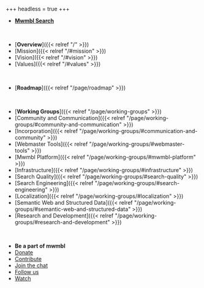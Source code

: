 +++
headless = true
+++

- [**Mwmbl Search**](https://mwmbl.org)

<br>

- [**Overview**]({{< relref "/" >}})
- [Mission]({{< relref "/#mission" >}})
- [Vision]({{< relref "/#vision" >}})
- [Values]({{< relref "/#values" >}})

<br>

- [**Roadmap**]({{< relref "/page/roadmap" >}})

<br>

- [**Working Groups**]({{< relref "/page/working-groups" >}})
- [Community and Communication]({{< relref "/page/working-groups/#community-and-communication" >}})
- [Incorporation]({{< relref "/page/working-groups/#communication-and-community" >}})
- [Webmaster Tools]({{< relref "/page/working-groups/#webmaster-tools" >}})
- [Mwmbl Platform]({{< relref "/page/working-groups/#mwmbl-platform" >}})
- [Infrastructure]({{< relref "/page/working-groups/#infrastructure" >}})
- [Search Quality]({{< relref "/page/working-groups/#search-quality" >}})
- [Search Engineering]({{< relref "/page/working-groups/#search-engineering" >}})
- [Localization]({{< relref "/page/working-groups/#localization" >}})
- [Semantic Web and Structured Data]({{< relref "/page/working-groups/#semantic-web-and-structured-data" >}})
- [Research and Development]({{< relref "/page/working-groups/#research-and-development" >}})

<br>

- **Be a part of mwmbl**
- [Donate](https://opencollective.com/mwmbl)
- [Contribute](https://github.com/mwmbl)
- [Join the chat](https://matrix.to/#/#mwmbl:matrix.org)
- [Follow us](https://twitter.com/mwmblorg)
- [Watch](https://www.youtube.com/@mwmbl)
